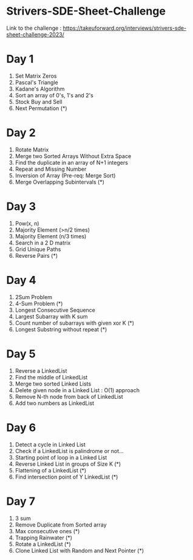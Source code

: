 # Strivers-SDE-Sheet-Challenge

Link to the challenge : https://takeuforward.org/interviews/strivers-sde-sheet-challenge-2023/

# Day 1
1. Set Matrix Zeros
2. Pascal's Triangle
3. Kadane's Algorithm
4. Sort an array of 0's, 1's and 2's
5. Stock Buy and Sell
6. Next Permutation (*)


# Day 2
1. Rotate Matrix
2. Merge two Sorted Arrays Without Extra Space
3. Find the duplicate in an array of N+1 integers
4. Repeat and Missing Number
5. Inversion of Array (Pre-req: Merge Sort)
6. Merge Overlapping Subintervals (*)


# Day 3
1. Pow(x, n)
2. Majority Element (>n/2 times)
3. Majority Element (n/3 times)
4. Search in a 2 D matrix
5. Grid Unique Paths
6. Reverse Pairs (*)

# Day 4
1. 2Sum Problem
2. 4-Sum Problem (*)
3. Longest Consecutive Sequence
4. Largest Subarray with K sum
5. Count number of subarrays with given xor K (*)
6. Longest Substring without repeat (*)

# Day 5
1. Reverse a LinkedList
2. Find the middle of LinkedList
3. Merge two sorted Linked Lists
4. Delete given node in a Linked List : O(1) approach
5. Remove N-th node from back of LinkedList
6. Add two numbers as LinkedList

# Day 6
1. Detect a cycle in Linked List
2. Check if a LinkedList is palindrome or not…
3. Starting point of loop in a Linked List
4. Reverse Linked List in groups of Size K (*)
5. Flattening of a LinkedList (*)
6. Find intersection point of Y LinkedList (*)

# Day 7
1. 3 sum
2. Remove Duplicate from Sorted array
3. Max consecutive ones (*)
4. Trapping Rainwater (*)
5. Rotate a LinkedList (*)
6. Clone Linked List with Random and Next Pointer (*)


